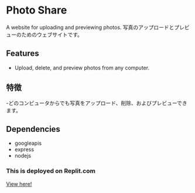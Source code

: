 # Photo Share
A website for uploading and previewing photos.
写真のアップロードとプレビューのためのウェブサイトです。


## Features
- Upload, delete, and preview photos from any computer.

## 特徴
-どのコンピュータからでも写真をアップロード、削除、およびプレビューできます。

## Dependencies
- googleapis
- express
- nodejs

### This is deployed on Replit.com
[View here!](https://photo-share-ejemy1.replit.app/1122345/main)

